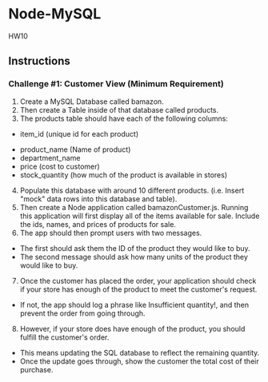 # Node-MySQL
HW10
## Instructions
### Challenge #1: Customer View (Minimum Requirement)
1. Create a MySQL Database called bamazon.
2. Then create a Table inside of that database called products.
3. The products table should have each of the following columns:
  - item_id (unique id for each product)
  * product_name (Name of product)
  * department_name
  * price (cost to customer)
  * stock_quantity (how much of the product is available in stores)
4. Populate this database with around 10 different products. (i.e. Insert "mock" data rows into this database and table).
5. Then create a Node application called bamazonCustomer.js. Running this application will first display all of the items available for sale. Include the ids, names, and prices of products for sale.
6. The app should then prompt users with two messages.
  * The first should ask them the ID of the product they would like to buy.
  * The second message should ask how many units of the product they would like to buy.
7. Once the customer has placed the order, your application should check if your store has enough of the product to meet the customer's request.
  * If not, the app should log a phrase like Insufficient quantity!, and then prevent the order from going through.
8. However, if your store does have enough of the product, you should fulfill the customer's order.
  * This means updating the SQL database to reflect the remaining quantity.
  * Once the update goes through, show the customer the total cost of their purchase.
